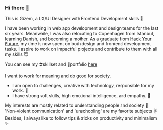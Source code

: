 ### Hi there :hugs:

This is Gizem, a UX/UI Designer with Frontend Development skills :wave:

I have been working in web app development and design teams for the last six years. Meanwhile, I was also relocating to Copenhagen from Istanbul, learning Danish, and becoming a mother. As a graduate from [Hack Your Future](https://github.com/HackYourFuture-CPH/), my time is now spent on both design and frontend development tasks. I aspire to work on impactful projects and contribute to them with all my skills 😇

You can see my :hammer_and_wrench:skillset and :nail_care:portfolio [here](https://www.notion.so/Gizem-Candemir-9ac486303ec5497c8e6cb5ecc21551d4)

I want to work for meaning and do good for society.  
- I am open to challenges, creative with technology, responsible for my work. :muscle:  
- I have strong soft skills, high emotional intelligence, and empathy. :raised_hands:  

My interests are mostly related to understanding people and society 💭  
'Non-violent communication' and 'unschooling' are my favorite subjects :v:  
Besides, I always like to follow tips & tricks on productivity and minimalism ✨ 

<!--
**gizemcandemir/GizemCandemir** is a ✨ _special_ ✨ repository because its `README.md` (this file) appears on your GitHub profile.

Here are some ideas to get you started:

- 🔭 I’m currently working on ...
- 🌱 I’m currently learning ...
- 👯 I’m looking to collaborate on ...
- 🤔 I’m looking for help with ...
- 💬 Ask me about ...
- 📫 How to reach me: ...
- 😄 Pronouns: ...
- ⚡ Fun fact: ...
-->
